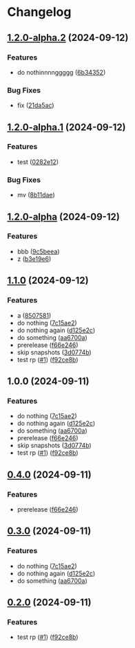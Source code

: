 # Changelog

## [1.2.0-alpha.2](https://github.com/kevcube/java-test/compare/kevin-test-v1.2.0-alpha.1...kevin-test-v1.2.0-alpha.2) (2024-09-12)


### Features

* do nothinnnnggggg ([6b34352](https://github.com/kevcube/java-test/commit/6b34352eb5fdd2871fe422b35a4b0c67bc16884a))


### Bug Fixes

* fix ([21da5ac](https://github.com/kevcube/java-test/commit/21da5aca2185ebc03fc4dfab4ba33797181f1006))

## [1.2.0-alpha.1](https://github.com/kevcube/java-test/compare/kevin-test-v1.2.0-alpha...kevin-test-v1.2.0-alpha.1) (2024-09-12)


### Features

* test ([0282e12](https://github.com/kevcube/java-test/commit/0282e1286789f38794a203ee9767371faeb13bdc))


### Bug Fixes

* mv ([8b11dae](https://github.com/kevcube/java-test/commit/8b11dae9126b73ea4bfcf4d68d92024e687d2845))

## [1.2.0-alpha](https://github.com/kevcube/java-test/compare/kevin-test-v1.1.0...kevin-test-v1.2.0-alpha) (2024-09-12)


### Features

* bbb ([9c5beea](https://github.com/kevcube/java-test/commit/9c5beea5b5d7ebf68abe9fb1dd566ce5d17ab05e))
* z ([b3e19e6](https://github.com/kevcube/java-test/commit/b3e19e6d50f62b9b0d4bc73b42725f3a5bf1cc58))

## [1.1.0](https://github.com/kevcube/java-test/compare/kevin-test-v1.0.0...kevin-test-v1.1.0) (2024-09-12)


### Features

* a ([8507581](https://github.com/kevcube/java-test/commit/85075812d4da3c9ba904aeaf86fad5d16d8b7443))
* do nothing ([7c15ae2](https://github.com/kevcube/java-test/commit/7c15ae28a696765f190d6a1bcdbd2533d9fda7b1))
* do nothing again ([d125e2c](https://github.com/kevcube/java-test/commit/d125e2c848cb6e9c6e0adeb49c361c2fc6971c07))
* do something ([aa6700a](https://github.com/kevcube/java-test/commit/aa6700ac46031168331ee0c6177151e642f90c75))
* prerelease ([f66e246](https://github.com/kevcube/java-test/commit/f66e2467d935cb54228f09af148d4b4a246c422e))
* skip snapshots ([3d0774b](https://github.com/kevcube/java-test/commit/3d0774b15d50417a2a7647aaf0e42c5cb43d90de))
* test rp ([#1](https://github.com/kevcube/java-test/issues/1)) ([f92ce8b](https://github.com/kevcube/java-test/commit/f92ce8b4036903704de4a9e9505b54e35f0bcdfc))

## 1.0.0 (2024-09-11)


### Features

* do nothing ([7c15ae2](https://github.com/kevcube/java-test/commit/7c15ae28a696765f190d6a1bcdbd2533d9fda7b1))
* do nothing again ([d125e2c](https://github.com/kevcube/java-test/commit/d125e2c848cb6e9c6e0adeb49c361c2fc6971c07))
* do something ([aa6700a](https://github.com/kevcube/java-test/commit/aa6700ac46031168331ee0c6177151e642f90c75))
* prerelease ([f66e246](https://github.com/kevcube/java-test/commit/f66e2467d935cb54228f09af148d4b4a246c422e))
* skip snapshots ([3d0774b](https://github.com/kevcube/java-test/commit/3d0774b15d50417a2a7647aaf0e42c5cb43d90de))
* test rp ([#1](https://github.com/kevcube/java-test/issues/1)) ([f92ce8b](https://github.com/kevcube/java-test/commit/f92ce8b4036903704de4a9e9505b54e35f0bcdfc))

## [0.4.0](https://github.com/kevcube/java-test/compare/kevin-test-v0.3.0...kevin-test-v0.4.0) (2024-09-11)


### Features

* prerelease ([f66e246](https://github.com/kevcube/java-test/commit/f66e2467d935cb54228f09af148d4b4a246c422e))

## [0.3.0](https://github.com/kevcube/java-test/compare/kevin-test-v0.2.0...kevin-test-v0.3.0) (2024-09-11)


### Features

* do nothing ([7c15ae2](https://github.com/kevcube/java-test/commit/7c15ae28a696765f190d6a1bcdbd2533d9fda7b1))
* do nothing again ([d125e2c](https://github.com/kevcube/java-test/commit/d125e2c848cb6e9c6e0adeb49c361c2fc6971c07))
* do something ([aa6700a](https://github.com/kevcube/java-test/commit/aa6700ac46031168331ee0c6177151e642f90c75))

## [0.2.0](https://github.com/kevcube/java-test/compare/kevin-test-v0.1.0...kevin-test-v0.2.0) (2024-09-11)


### Features

* test rp ([#1](https://github.com/kevcube/java-test/issues/1)) ([f92ce8b](https://github.com/kevcube/java-test/commit/f92ce8b4036903704de4a9e9505b54e35f0bcdfc))
